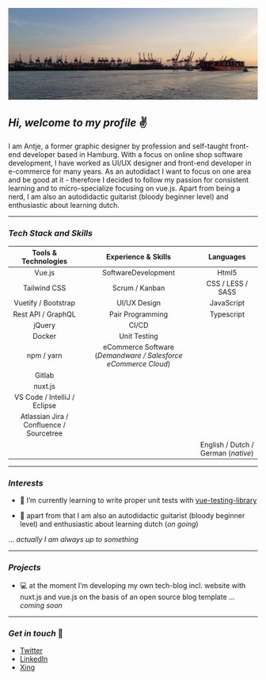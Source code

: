 ![Header](readme_header_hafen.jpg "Header")
##  _Hi, welcome to my profile_  &#9996; 



I am Antje, a former graphic designer by profession and self-taught front-end developer based in Hamburg. With a focus on online shop software development, I have worked as UI/UX designer and front-end developer in e-commerce for many years. As an autodidact I want to focus on one area and be good at it - therefore I decided to follow my passion for consistent learning and to micro-specialize focusing on vue.js. Apart from being a nerd, I am also an autodidactic guitarist (bloody beginner level) and enthusiastic about learning dutch.

---


### _Tech Stack and Skills_


| Tools & Technologies        | Experience & Skills           | Languages      |
| :-------------: |:-------------:| :---------:|
| Vue.js  | SoftwareDevelopment  | Html5 |
| Tailwind CSS      | Scrum / Kanban      |   CSS / LESS / SASS |
| Vuetify / Bootstrap | UI/UX Design      |    JavaScript |
| Rest API / GraphQL | Pair Programming      |    Typescript |
| jQuery | CI/CD      |   |
| Docker | Unit Testing      |   |
| npm / yarn | eCommerce Software  (_Demandware / Salesforce eCommerce Cloud_)  |   |
| Gitlab |   |   |
| nuxt.js |    |   |
|VS Code / IntelliJ / Eclipse |    |   |
| Atlassian Jira / Confluence / Sourcetree |    |   |
| |    | English / Dutch / German (_native_)   |


---


### _Interests_

- &#128025; I’m currently learning to write proper unit tests with [vue-testing-library][4] 

- &#127928; apart from that I am also an autodidactic guitarist (bloody beginner level) and enthusiastic about learning dutch (_on going_)

 

... _actually I am always up to something_

---


### _Projects_

- &#128187; at the moment I’m developing my own tech-blog incl. website with nuxt.js and vue.js on the basis of an open source blog template ... _coming soon_

---


### _Get in touch_ &#127919;

- [Twitter][1]
- [LinkedIn][2] 
- [Xing][3] 


<!-- Links to social media accounts -->

[1]: https://twitter.com/AntjeSommer3
[2]: https://www.linkedin.com/in/antje-sommer
[3]: https://www.xing.com/profile/Antje_Sommer9/cv
[4]: https://testing-library.com/docs/vue-testing-library/intro

